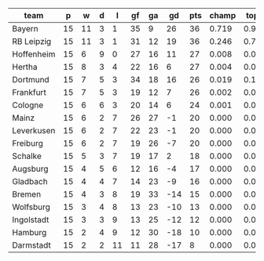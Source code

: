 |    team    | p  | w  | d | l  | gf | ga | gd  | pts | champ | top2  | top3  | top4  |  5-7  | bot4  | bot3  | bot2  |
|------------|----|----|---|----|----|----|-----|-----|-------|-------|-------|-------|-------|-------|-------|-------|
| Bayern     | 15 | 11 | 3 |  1 | 35 |  9 |  26 |  36 | 0.719 | 0.949 | 0.988 | 0.996 | 0.004 | 0.000 | 0.000 | 0.000|
| RB Leipzig | 15 | 11 | 3 |  1 | 31 | 12 |  19 |  36 | 0.246 | 0.762 | 0.910 | 0.967 | 0.031 | 0.000 | 0.000 | 0.000|
| Hoffenheim | 15 |  6 | 9 |  0 | 27 | 16 |  11 |  27 | 0.008 | 0.073 | 0.277 | 0.494 | 0.396 | 0.000 | 0.000 | 0.000|
| Hertha     | 15 |  8 | 3 |  4 | 22 | 16 |   6 |  27 | 0.004 | 0.038 | 0.162 | 0.331 | 0.467 | 0.000 | 0.000 | 0.000|
| Dortmund   | 15 |  7 | 5 |  3 | 34 | 18 |  16 |  26 | 0.019 | 0.133 | 0.428 | 0.635 | 0.304 | 0.000 | 0.000 | 0.000|
| Frankfurt  | 15 |  7 | 5 |  3 | 19 | 12 |   7 |  26 | 0.002 | 0.025 | 0.115 | 0.259 | 0.491 | 0.001 | 0.000 | 0.000|
| Cologne    | 15 |  6 | 6 |  3 | 20 | 14 |   6 |  24 | 0.001 | 0.017 | 0.083 | 0.194 | 0.466 | 0.001 | 0.000 | 0.000|
| Mainz      | 15 |  6 | 2 |  7 | 26 | 27 |  -1 |  20 | 0.000 | 0.000 | 0.004 | 0.015 | 0.137 | 0.048 | 0.020 | 0.006|
| Leverkusen | 15 |  6 | 2 |  7 | 22 | 23 |  -1 |  20 | 0.000 | 0.001 | 0.013 | 0.043 | 0.248 | 0.016 | 0.006 | 0.002|
| Freiburg   | 15 |  6 | 2 |  7 | 19 | 26 |  -7 |  20 | 0.000 | 0.000 | 0.001 | 0.007 | 0.075 | 0.094 | 0.041 | 0.014|
| Schalke    | 15 |  5 | 3 |  7 | 19 | 17 |   2 |  18 | 0.000 | 0.002 | 0.018 | 0.057 | 0.303 | 0.016 | 0.005 | 0.001|
| Augsburg   | 15 |  4 | 5 |  6 | 12 | 16 |  -4 |  17 | 0.000 | 0.000 | 0.001 | 0.001 | 0.031 | 0.183 | 0.092 | 0.036|
| Gladbach   | 15 |  4 | 4 |  7 | 14 | 23 |  -9 |  16 | 0.000 | 0.000 | 0.000 | 0.002 | 0.035 | 0.203 | 0.109 | 0.046|
| Bremen     | 15 |  4 | 3 |  8 | 19 | 33 | -14 |  15 | 0.000 | 0.000 | 0.000 | 0.000 | 0.003 | 0.581 | 0.411 | 0.235|
| Wolfsburg  | 15 |  3 | 4 |  8 | 13 | 23 | -10 |  13 | 0.000 | 0.000 | 0.000 | 0.000 | 0.006 | 0.480 | 0.305 | 0.161|
| Ingolstadt | 15 |  3 | 3 |  9 | 13 | 25 | -12 |  12 | 0.000 | 0.000 | 0.000 | 0.000 | 0.003 | 0.612 | 0.431 | 0.242|
| Hamburg    | 15 |  2 | 4 |  9 | 12 | 30 | -18 |  10 | 0.000 | 0.000 | 0.000 | 0.000 | 0.000 | 0.844 | 0.730 | 0.549|
| Darmstadt  | 15 |  2 | 2 | 11 | 11 | 28 | -17 |   8 | 0.000 | 0.000 | 0.000 | 0.000 | 0.000 | 0.921 | 0.848 | 0.709|
